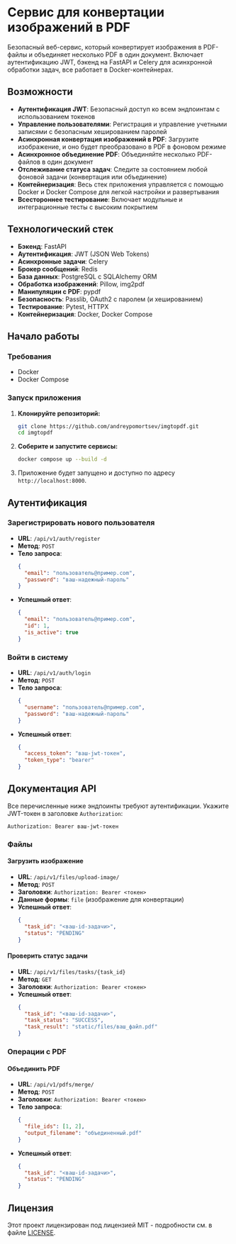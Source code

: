 # Сервис для конвертации изображений в PDF

Безопасный веб-сервис, который конвертирует изображения в PDF-файлы и объединяет несколько PDF в один документ. Включает аутентификацию JWT, бэкенд на FastAPI и Celery для асинхронной обработки задач, все работает в Docker-контейнерах.

## Возможности

- **Аутентификация JWT**: Безопасный доступ ко всем эндпоинтам с использованием токенов
- **Управление пользователями**: Регистрация и управление учетными записями с безопасным хешированием паролей
- **Асинхронная конвертация изображений в PDF**: Загрузите изображение, и оно будет преобразовано в PDF в фоновом режиме
- **Асинхронное объединение PDF**: Объединяйте несколько PDF-файлов в один документ
- **Отслеживание статуса задач**: Следите за состоянием любой фоновой задачи (конвертация или объединение)
- **Контейнеризация**: Весь стек приложения управляется с помощью Docker и Docker Compose для легкой настройки и развертывания
- **Всестороннее тестирование**: Включает модульные и интеграционные тесты с высоким покрытием

## Технологический стек

- **Бэкенд**: FastAPI
- **Аутентификация**: JWT (JSON Web Tokens)
- **Асинхронные задачи**: Celery
- **Брокер сообщений**: Redis
- **База данных**: PostgreSQL с SQLAlchemy ORM
- **Обработка изображений**: Pillow, img2pdf
- **Манипуляции с PDF**: pypdf
- **Безопасность**: Passlib, OAuth2 с паролем (и хешированием)
- **Тестирование**: Pytest, HTTPX
- **Контейнеризация**: Docker, Docker Compose

## Начало работы

### Требования

- Docker
- Docker Compose

### Запуск приложения

1.  **Клонируйте репозиторий:**
    ```bash
    git clone https://github.com/andreypomortsev/imgtopdf.git
    cd imgtopdf
    ```

2.  **Соберите и запустите сервисы:**
    ```bash
    docker compose up --build -d
    ```

3.  Приложение будет запущено и доступно по адресу `http://localhost:8000`.

## Аутентификация

### Зарегистрировать нового пользователя
- **URL**: `/api/v1/auth/register`
- **Метод**: `POST`
- **Тело запроса**:
  ```json
  {
    "email": "пользователь@пример.com",
    "password": "ваш-надежный-пароль"
  }
  ```
- **Успешный ответ**:
  ```json
  {
    "email": "пользователь@пример.com",
    "id": 1,
    "is_active": true
  }
  ```

### Войти в систему
- **URL**: `/api/v1/auth/login`
- **Метод**: `POST`
- **Тело запроса**:
  ```json
  {
    "username": "пользователь@пример.com",
    "password": "ваш-надежный-пароль"
  }
  ```
- **Успешный ответ**:
  ```json
  {
    "access_token": "ваш-jwt-токен",
    "token_type": "bearer"
  }
  ```

## Документация API

Все перечисленные ниже эндпоинты требуют аутентификации. Укажите JWT-токен в заголовке `Authorization`:
```
Authorization: Bearer ваш-jwt-токен
```

### Файлы

#### Загрузить изображение
- **URL**: `/api/v1/files/upload-image/`
- **Метод**: `POST`
- **Заголовки**: `Authorization: Bearer <токен>`
- **Данные формы**: `file` (изображение для конвертации)
- **Успешный ответ**:
  ```json
  {
    "task_id": "<ваш-id-задачи>",
    "status": "PENDING"
  }
  ```

#### Проверить статус задачи
- **URL**: `/api/v1/files/tasks/{task_id}`
- **Метод**: `GET`
- **Заголовки**: `Authorization: Bearer <токен>`
- **Успешный ответ**:
  ```json
  {
    "task_id": "<ваш-id-задачи>",
    "task_status": "SUCCESS",
    "task_result": "static/files/ваш_файл.pdf"
  }
  ```

### Операции с PDF

#### Объединить PDF
- **URL**: `/api/v1/pdfs/merge/`
- **Метод**: `POST`
- **Заголовки**: `Authorization: Bearer <токен>`
- **Тело запроса**:
  ```json
  {
    "file_ids": [1, 2],
    "output_filename": "объединенный.pdf"
  }
  ```
- **Успешный ответ**:
  ```json
  {
    "task_id": "<ваш-id-задачи>",
    "status": "PENDING"
  }
  ```

## Лицензия

Этот проект лицензирован под лицензией MIT - подробности см. в файле [LICENSE](LICENSE).
